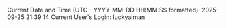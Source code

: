 Current Date and Time (UTC - YYYY-MM-DD HH:MM:SS formatted): 2025-09-25 21:39:14
Current User's Login: luckyaiman
